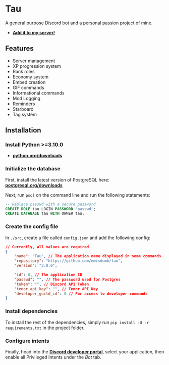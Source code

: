 # **Tau**

A general purpose Discord bot and a personal passion project of mine.

+ **[Add it to my server!](https://discord.com/oauth2/authorize?client_id=608367259123187741&scope=bot&permissions=8)**

## Features

+ Server management
+ XP progression system
+ Rank roles
+ Economy system
+ Embed creation
+ GIF commands
+ Informational commands
+ Mod Logging
+ Reminders
+ Starboard
+ Tag system

## Installation
### Install Python >=3.10.0

+ **[python.org/downloads](https://www.python.org/downloads/)**

### Initialize the database

First, install the latest version of PostgreSQL here: **[postgresql.org/downloads](https://www.postgresql.org/download/)**

Next, run `psql` on the command line and run the following statements:

```sql
-- Replace passwd with a secure password 
CREATE ROLE tau LOGIN PASSWORD 'passwd';
CREATE DATABASE tau WITH OWNER tau;
```

### Create the config file

In `./src`, create a file called `config.json` and add the following config:

```json
// Currently, all values are required
{
    "name": "Tau", // The application name displayed in some commands
    "repository": "https://github.com/emisdumb/tau",
    "version": "3.0.0",

    "id": 0, // The application ID
    "passwd": "", // The password used for Postgres
    "token": "", // Discord API Token
    "tenor_api_key": "", // Tenor API Key
    "developer_guild_id": 0 // For access to developer commands
}
```

### Install dependencies

To install the rest of the dependencies, simply run `pip install -U -r requirements.txt` in the project folder.

### Configure intents

Finally, head into the **[Discord developer portal](https://discord.com/developers/applications/)**, select your application, then enable all Privileged Intents under the *Bot* tab.
